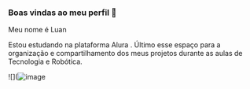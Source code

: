 ### Boas vindas ao meu perfil 💙

Meu nome é Luan

Estou estudando na plataforma Alura .
Último esse espaço para a organização e compartilhamento dos meus projetos durante as aulas de Tecnologia e Robótica.  

![](![image](https://github.com/Estudantelas/Estudantelas/assets/172064277/a647afdd-84ee-4c99-935d-822aa349e8be)
